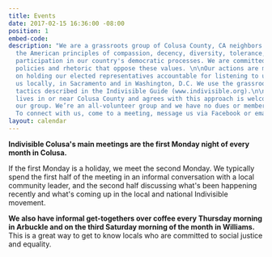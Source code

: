 ```yaml
---
title: Events
date: 2017-02-15 16:36:00 -08:00
position: 1
embed-code: 
description: "We are a grassroots group of Colusa County, CA neighbors who embrace
  the American principles of compassion, decency, diversity, tolerance, equality and
  participation in our country's democratic processes. We are committed to countering
  policies and rhetoric that oppose these values. \n\nOur actions are mostly focused
  on holding our elected representatives accountable for listening to us and representing
  us locally, in Sacramento and in Washington, D.C. We use the grassroots advocacy
  tactics described in the Indivisible Guide (www.indivisible.org).\n\nEveryone who
  lives in or near Colusa County and agrees with this approach is welcome to join
  our group. We’re an all-volunteer group and we have no dues or membership obligations.
  To connect with us, come to a meeting, message us via Facebook or email us at indivisiblecolusa@gmail.com."
layout: calendar
---
```


**Indivisible Colusa's main meetings are the first Monday night of every month in Colusa.**  

If the first Monday is a holiday, we meet the second Monday. We typically spend the first half of the meeting in an informal conversation with a local community leader, and the second half discussing what's been happening recently and what's coming up in the local and national Indivisible movement. 

**We also have informal get-togethers over coffee every Thursday morning in Arbuckle and on the third Saturday morning of the month in Williams.** This is a great way to get to know locals who are committed to social justice and equality. 